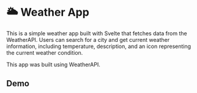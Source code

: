 
# :sun_behind_large_cloud: Weather App
This is a simple weather app built with Svelte that fetches data from the WeatherAPI. Users can search for a city and get current weather information, including temperature, description, and an icon representing the current weather condition.

This app was built using WeatherAPI.

## Demo
